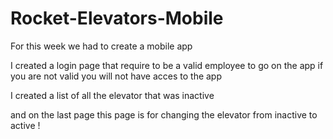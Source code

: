 # Rocket-Elevators-Mobile

For this week we had to create a mobile app

I created a login page that require to be a valid employee to go on the app if you are not valid you will not have acces to the app

I created a list of all the elevator that was inactive

and on the last page this page is for changing the elevator from inactive to active !

